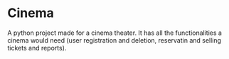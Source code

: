 # Cinema
 A python project made for a cinema theater. It has all the functionalities a cinema would need (user registration and deletion, reservatin and selling tickets and reports).

